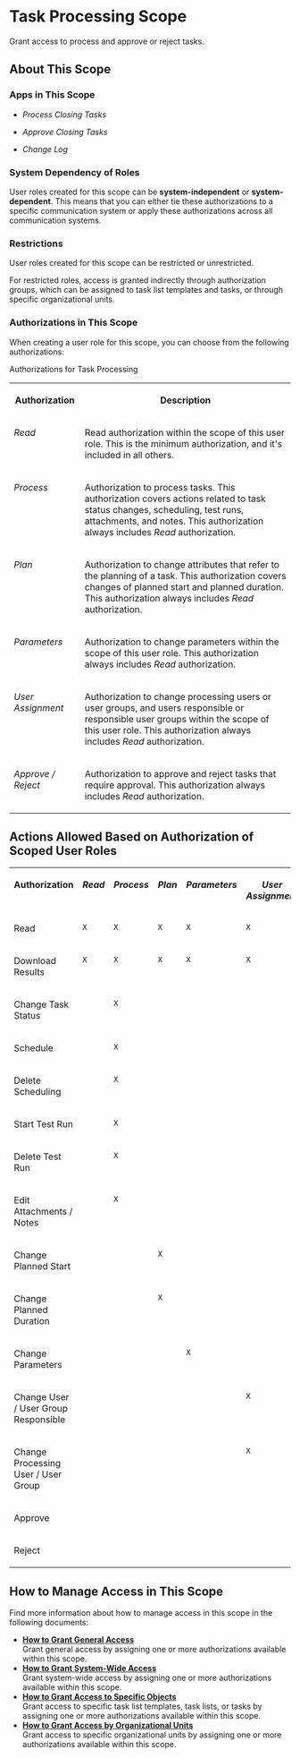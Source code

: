 <!-- loiob4f8ec6e1c9745469f1574ee1b1e56e1 -->

# Task Processing Scope

Grant access to process and approve or reject tasks.



<a name="loiob4f8ec6e1c9745469f1574ee1b1e56e1__section_z5g_1kj_qrb"/>

## About This Scope



### Apps in This Scope

-   *Process Closing Tasks*

-   *Approve Closing Tasks*

-   *Change Log*




### System Dependency of Roles

User roles created for this scope can be **system-independent** or **system-dependent**. This means that you can either tie these authorizations to a specific communication system or apply these authorizations across all communication systems.



### Restrictions

User roles created for this scope can be restricted or unrestricted.

For restricted roles, access is granted indirectly through authorization groups, which can be assigned to task list templates and tasks, or through specific organizational units.



### Authorizations in This Scope

When creating a user role for this scope, you can choose from the following authorizations:

<a name="loiob4f8ec6e1c9745469f1574ee1b1e56e1__d15e3677"/>Authorizations for Task Processing


<table>
<tr>
<th valign="top">

Authorization



</th>
<th valign="top">

Description



</th>
</tr>
<tr>
<td valign="top">

*Read*



</td>
<td valign="top">

Read authorization within the scope of this user role. This is the minimum authorization, and it's included in all others.



</td>
</tr>
<tr>
<td valign="top">

*Process*



</td>
<td valign="top">

Authorization to process tasks. This authorization covers actions related to task status changes, scheduling, test runs, attachments, and notes. This authorization always includes *Read* authorization.



</td>
</tr>
<tr>
<td valign="top">

*Plan*



</td>
<td valign="top">

Authorization to change attributes that refer to the planning of a task. This authorization covers changes of planned start and planned duration. This authorization always includes *Read* authorization.



</td>
</tr>
<tr>
<td valign="top">

*Parameters*



</td>
<td valign="top">

Authorization to change parameters within the scope of this user role. This authorization always includes *Read* authorization.



</td>
</tr>
<tr>
<td valign="top">

*User Assignment*



</td>
<td valign="top">

Authorization to change processing users or user groups, and users responsible or responsible user groups within the scope of this user role. This authorization always includes *Read* authorization.



</td>
</tr>
<tr>
<td valign="top">

*Approve / Reject*



</td>
<td valign="top">

Authorization to approve and reject tasks that require approval. This authorization always includes *Read* authorization.



</td>
</tr>
</table>



<a name="loiob4f8ec6e1c9745469f1574ee1b1e56e1__section_jtk_1kj_qrb"/>

## Actions Allowed Based on Authorization of Scoped User Roles

<a name="loiob4f8ec6e1c9745469f1574ee1b1e56e1__table_rnd_k4j_qrb"/>


<table>
<tr>
<th valign="top">

Authorization



</th>
<th valign="top">

*Read*



</th>
<th valign="top">

*Process*



</th>
<th valign="top">

*Plan*



</th>
<th valign="top">

*Parameters*



</th>
<th valign="top">

*User Assignment*



</th>
<th valign="top">

*Approve / Reject*



</th>
</tr>
<tr>
<td valign="top">

Read



</td>
<td valign="top">

`X`



</td>
<td valign="top">

`X`



</td>
<td valign="top">

`X`



</td>
<td valign="top">

`X`



</td>
<td valign="top">

`X`



</td>
<td valign="top">

`X`



</td>
</tr>
<tr>
<td valign="top">

Download Results



</td>
<td valign="top">

`X`



</td>
<td valign="top">

`X`



</td>
<td valign="top">

`X`



</td>
<td valign="top">

`X`



</td>
<td valign="top">

`X`



</td>
<td valign="top">

`X`



</td>
</tr>
<tr>
<td valign="top">

Change Task Status



</td>
<td valign="top">

 



</td>
<td valign="top">

`X`



</td>
<td valign="top">

 



</td>
<td valign="top">

 



</td>
<td valign="top">

 



</td>
<td valign="top">

 



</td>
</tr>
<tr>
<td valign="top">

Schedule



</td>
<td valign="top">

 



</td>
<td valign="top">

`X`



</td>
<td valign="top">

 



</td>
<td valign="top">

 



</td>
<td valign="top">

 



</td>
<td valign="top">

 



</td>
</tr>
<tr>
<td valign="top">

Delete Scheduling



</td>
<td valign="top">

 



</td>
<td valign="top">

`X`



</td>
<td valign="top">

 



</td>
<td valign="top">

 



</td>
<td valign="top">

 



</td>
<td valign="top">

 



</td>
</tr>
<tr>
<td valign="top">

Start Test Run



</td>
<td valign="top">

 



</td>
<td valign="top">

`X`



</td>
<td valign="top">

 



</td>
<td valign="top">

 



</td>
<td valign="top">

 



</td>
<td valign="top">

 



</td>
</tr>
<tr>
<td valign="top">

Delete Test Run



</td>
<td valign="top">

 



</td>
<td valign="top">

`X`



</td>
<td valign="top">

 



</td>
<td valign="top">

 



</td>
<td valign="top">

 



</td>
<td valign="top">

 



</td>
</tr>
<tr>
<td valign="top">

Edit Attachments / Notes



</td>
<td valign="top">

 



</td>
<td valign="top">

`X`



</td>
<td valign="top">

 



</td>
<td valign="top">

 



</td>
<td valign="top">

 



</td>
<td valign="top">

 



</td>
</tr>
<tr>
<td valign="top">

Change Planned Start



</td>
<td valign="top">

 



</td>
<td valign="top">

 



</td>
<td valign="top">

`X`



</td>
<td valign="top">

 



</td>
<td valign="top">

 



</td>
<td valign="top">

 



</td>
</tr>
<tr>
<td valign="top">

Change Planned Duration



</td>
<td valign="top">

 



</td>
<td valign="top">

 



</td>
<td valign="top">

`X`



</td>
<td valign="top">

 



</td>
<td valign="top">

 



</td>
<td valign="top">

 



</td>
</tr>
<tr>
<td valign="top">

Change Parameters



</td>
<td valign="top">

 



</td>
<td valign="top">

 



</td>
<td valign="top">

 



</td>
<td valign="top">

`X`



</td>
<td valign="top">

 



</td>
<td valign="top">

 



</td>
</tr>
<tr>
<td valign="top">

Change User / User Group Responsible



</td>
<td valign="top">

 



</td>
<td valign="top">

 



</td>
<td valign="top">

 



</td>
<td valign="top">

 



</td>
<td valign="top">

`X`



</td>
<td valign="top">

 



</td>
</tr>
<tr>
<td valign="top">

Change Processing User / User Group



</td>
<td valign="top">

 



</td>
<td valign="top">

 



</td>
<td valign="top">

 



</td>
<td valign="top">

 



</td>
<td valign="top">

`X`



</td>
<td valign="top">

 



</td>
</tr>
<tr>
<td valign="top">

Approve



</td>
<td valign="top">

 



</td>
<td valign="top">

 



</td>
<td valign="top">

 



</td>
<td valign="top">

 



</td>
<td valign="top">

 



</td>
<td valign="top">

`X`



</td>
</tr>
<tr>
<td valign="top">

Reject



</td>
<td valign="top">

 



</td>
<td valign="top">

 



</td>
<td valign="top">

 



</td>
<td valign="top">

 



</td>
<td valign="top">

 



</td>
<td valign="top">

`X`



</td>
</tr>
</table>



<a name="loiob4f8ec6e1c9745469f1574ee1b1e56e1__section_tqn_1kj_qrb"/>

## How to Manage Access in This Scope

Find more information about how to manage access in this scope in the following documents:

-   **[How to Grant General Access](how-to-grant-general-access-2d5fa55.md "Grant general access by assigning one or more authorizations available within this
		scope.")**  
Grant general access by assigning one or more authorizations available within this scope.
-   **[How to Grant System-Wide Access](how-to-grant-system-wide-access-92e1980.md "Grant system-wide access by assigning one or more authorizations available within this
		scope.")**  
Grant system-wide access by assigning one or more authorizations available within this scope.
-   **[How to Grant Access to Specific Objects](how-to-grant-access-to-specific-objects-1d6de41.md "Grant access to specific task list templates, task lists, or tasks by assigning one
		or more authorizations available within this scope.")**  
Grant access to specific task list templates, task lists, or tasks by assigning one or more authorizations available within this scope.
-   **[How to Grant Access by Organizational Units](how-to-grant-access-by-organizational-units-16947f1.md "Grant access to specific organizational units by assigning one or more authorizations
		available within this scope.")**  
Grant access to specific organizational units by assigning one or more authorizations available within this scope.

